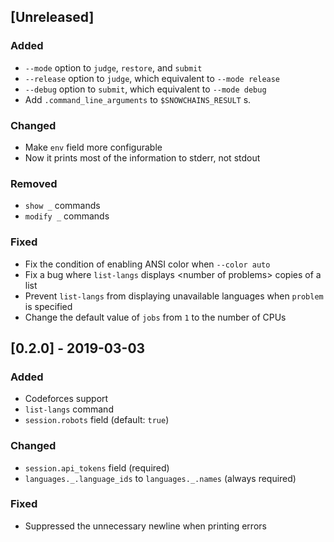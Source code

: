 ## [Unreleased]

### Added

* `--mode` option to `judge`, `restore`, and `submit`
* `--release` option to `judge`, which equivalent to `--mode release`
* `--debug` option to `submit`, which equivalent to `--mode debug`
* Add `.command_line_arguments` to `$SNOWCHAINS_RESULT` s.

### Changed

* Make `env` field more configurable
* Now it prints most of the information to stderr, not stdout

### Removed

* `show _` commands
* `modify _` commands

### Fixed

* Fix the condition of enabling ANSI color when `--color auto`
* Fix a bug where `list-langs` displays &lt;number of problems&gt; copies of a list
* Prevent `list-langs` from displaying unavailable languages when `problem` is specified
* Change the default value of `jobs` from `1` to the number of CPUs

## [0.2.0] - 2019-03-03

### Added

* Codeforces support
* `list-langs` command
* `session.robots` field (default: `true`)

### Changed

* `session.api_tokens` field (required)
* `languages._.language_ids` to `languages._.names` (always required)

### Fixed

* Suppressed the unnecessary newline when printing errors
